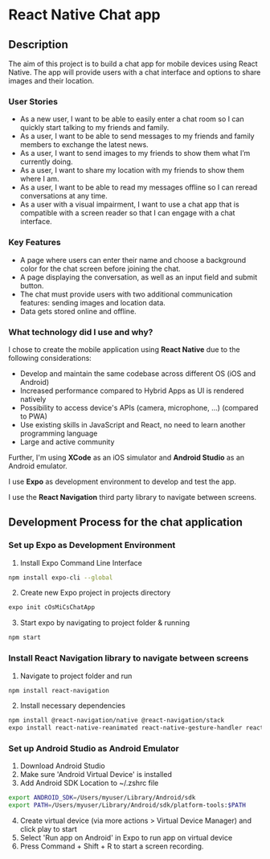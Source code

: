 # React Native Chat app

## Description
The aim of this project is to build a chat app for mobile devices using React Native. The app will provide users with a chat interface and options to share images and their location.

### User Stories
* As a new user, I want to be able to easily enter a chat room so I can quickly start talking to my friends and family.
* As a user, I want to be able to send messages to my friends and family members to exchange the latest news.
* As a user, I want to send images to my friends to show them what I’m currently doing.
* As a user, I want to share my location with my friends to show them where I am.
* As a user, I want to be able to read my messages offline so I can reread conversations at any
time.
* As a user with a visual impairment, I want to use a chat app that is compatible with a screen
reader so that I can engage with a chat interface.

### Key Features
* A page where users can enter their name and choose a background color for the chat screen before joining the chat.
* A page displaying the conversation, as well as an input field and submit button.
* The chat must provide users with two additional communication features: sending images
and location data.
* Data gets stored online and offline.


### What technology did I use and why?

I chose to create the mobile application using **React Native** due to the following considerations:
* Develop and maintain the same codebase across different OS (iOS and Android)
* Increased performance compared to Hybrid Apps as UI is rendered natively
* Possibility to access device's APIs (camera, microphone, ...) (compared to PWA)
* Use existing skills in JavaScript and React, no need to learn another programming language
* Large and active community

Further, I'm using **XCode** as an iOS simulator and **Android Studio** as an Android emulator.

I use **Expo** as development environment to develop and test the app.

I use the **React Navigation** third party library to navigate between screens.


## Development Process for the chat application

### Set up Expo as Development Environment
1. Install Expo Command Line Interface
```bash
npm install expo-cli --global
```

2. Create new Expo project in projects directory
```bash
expo init cOsMiCsChatApp
```

3. Start expo by navigating to project folder & running
```bash
npm start
```

### Install React Navigation library to navigate between screens
1. Navigate to project folder and run
```bash
npm install react-navigation
```

2. Install necessary dependencies
```bash
npm install @react-navigation/native @react-navigation/stack
expo install react-native-reanimated react-native-gesture-handler react-native-screens react-native-safe-area-context @react-native-community/masked-view
```

### Set up Android Studio as Android Emulator
1. Download Android Studio
2. Make sure 'Android Virtual Device' is installed
3. Add Android SDK Location to ~/.zshrc file
```bash
export ANDROID_SDK=/Users/myuser/Library/Android/sdk
export PATH=/Users/myuser/Library/Android/sdk/platform-tools:$PATH
```
4. Create virtual device (via more actions > Virtual Device Manager) and click play to start
5. Select 'Run app on Android' in Expo to run app on virtual device
6. Press Command + Shift + R to start a screen recording.

